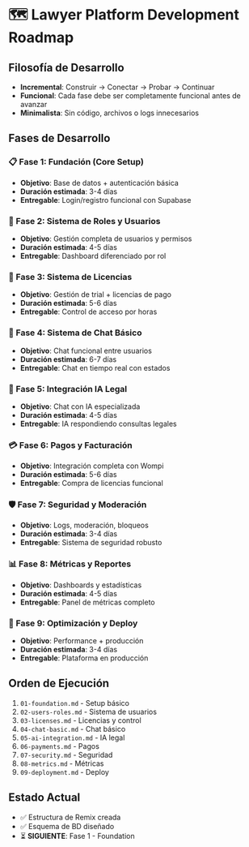 # 🗺️ Lawyer Platform Development Roadmap

## Filosofía de Desarrollo
- **Incremental**: Construir → Conectar → Probar → Continuar
- **Funcional**: Cada fase debe ser completamente funcional antes de avanzar
- **Minimalista**: Sin código, archivos o logs innecesarios

## Fases de Desarrollo

### 📋 Fase 1: Fundación (Core Setup)
- **Objetivo**: Base de datos + autenticación básica
- **Duración estimada**: 3-4 días
- **Entregable**: Login/registro funcional con Supabase

### 👥 Fase 2: Sistema de Roles y Usuarios
- **Objetivo**: Gestión completa de usuarios y permisos
- **Duración estimada**: 4-5 días  
- **Entregable**: Dashboard diferenciado por rol

### 📜 Fase 3: Sistema de Licencias
- **Objetivo**: Gestión de trial + licencias de pago
- **Duración estimada**: 5-6 días
- **Entregable**: Control de acceso por horas

### 💬 Fase 4: Sistema de Chat Básico
- **Objetivo**: Chat funcional entre usuarios
- **Duración estimada**: 6-7 días
- **Entregable**: Chat en tiempo real con estados

### 🤖 Fase 5: Integración IA Legal
- **Objetivo**: Chat con IA especializada
- **Duración estimada**: 4-5 días
- **Entregable**: IA respondiendo consultas legales

### 💳 Fase 6: Pagos y Facturación
- **Objetivo**: Integración completa con Wompi
- **Duración estimada**: 5-6 días
- **Entregable**: Compra de licencias funcional

### 🛡️ Fase 7: Seguridad y Moderación
- **Objetivo**: Logs, moderación, bloqueos
- **Duración estimada**: 3-4 días
- **Entregable**: Sistema de seguridad robusto

### 📊 Fase 8: Métricas y Reportes
- **Objetivo**: Dashboards y estadísticas
- **Duración estimada**: 4-5 días
- **Entregable**: Panel de métricas completo

### 🚀 Fase 9: Optimización y Deploy
- **Objetivo**: Performance + producción
- **Duración estimada**: 3-4 días
- **Entregable**: Plataforma en producción

## Orden de Ejecución
1. `01-foundation.md` - Setup básico
2. `02-users-roles.md` - Sistema de usuarios
3. `03-licenses.md` - Licencias y control
4. `04-chat-basic.md` - Chat básico
5. `05-ai-integration.md` - IA legal
6. `06-payments.md` - Pagos
7. `07-security.md` - Seguridad
8. `08-metrics.md` - Métricas
9. `09-deployment.md` - Deploy

## Estado Actual
- ✅ Estructura de Remix creada
- ✅ Esquema de BD diseñado
- ⏳ **SIGUIENTE**: Fase 1 - Foundation